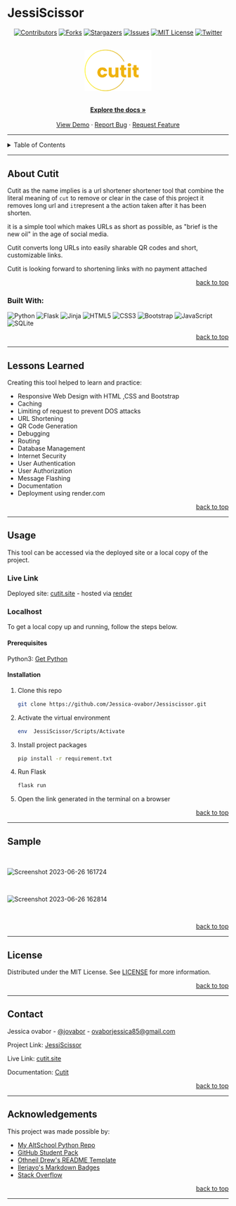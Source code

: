 # JessiScissor
<!-- Back to Top Navigation Anchor -->
<a name="readme-top"></a>

<!-- Project Shields -->
<div align="center">

  [![Contributors][contributors-shield]][contributors-url]
  [![Forks][forks-shield]][forks-url]
  [![Stargazers][stars-shield]][stars-url]
  [![Issues][issues-shield]][issues-url]
  [![MIT License][license-shield]][license-url]
  [![Twitter][twitter-shield]][twitter-url]
</div>

<!-- Project Logo -->
<br />
<div align="center">
  <a href="https://cutit-2rpq.onrender.com">
    <img src="app/static/img/jlogo-1.png" alt="Logo" width="30%" height="30%">
  </a>
</div>

<br />

<div>
  <p align="center">
    <a href="https://github.com/Jessica-ovabor/JessiScissor/wiki/Cutit-Documentation"><strong>Explore the docs »</strong></a>
    <br />
    <br />
    <a href="#sample">View Demo</a>
    ·
    <a href="https://github.com/Jessica-ovabor/JessiScissor/issues">Report Bug</a>
    ·
    <a href="https://github.com/Jessica-ovabor/JessiScissor/issues">Request Feature</a>
  </p>
</div>

---

<!-- Table of Contents -->
<details>
  <summary>Table of Contents</summary>
  <ol>
    <li>
      <a href="#about-JessiScissor">About Scissor</a>
      <ul>
        <li><a href="#built-with">Built With</a></li>
      </ul>
    </li>
    <li>
      <a href="#lessons-learned">Lessons Learned</a>
    </li>
    <li>
      <a href="#usage">Usage</a>
      <ul>
        <li><a href="#live-link">Live Link</a></li>
        <li>
          <a href="#localhost">Localhost</a>
          <ul>
            <li><a href="#prerequisites">Prerequisites</a></li>
            <li><a href="#installation">Installation</a></li>
          </ul>
        </li>
      </ul>
    </li>    
    <li><a href="#sample">Sample</a></li>
    <li><a href="#license">License</a></li>
    <li><a href="#contact">Contact</a></li>
    <li><a href="#acknowledgements">Acknowledgements</a></li>
  </ol>
  <p align="right"><a href="#readme-top">back to top</a></p>
</details>

---

<!-- About the Tool -->
## About Cutit


Cutit as the name implies is a url shortener shortener tool that combine the literal meaning of `cut` to remove or clear in the case of this project it removes long url and  `it`represent a the action taken after it has been shorten.

it is a simple tool which makes URLs as short as possible, as "brief is the new oil" in the age of social media.

Cutit converts long URLs into easily sharable QR codes and short, customizable links.

Cutit is looking forward to shortening links with no payment attached

<p align="right"><a href="#readme-top">back to top</a></p>

### Built With:

![Python][python]
![Flask][flask]
![Jinja][jinja]
![HTML5][html5]
![CSS3][css3]
![Bootstrap](https://img.shields.io/badge/bootstrap-%23563D7C.svg?style=for-the-badge&logo=bootstrap&logoColor=white)
![JavaScript](https://img.shields.io/badge/javascript-%23323330.svg?style=for-the-badge&logo=javascript&logoColor=%23F7DF1E)
![SQLite][sqlite]



<p align="right"><a href="#readme-top">back to top</a></p>

---
<!-- Lessons from the Project -->
## Lessons Learned

Creating this tool helped to learn and practice:
* Responsive Web Design with HTML ,CSS  and Bootstrap
* Caching
* Limiting of request to prevent DOS attacks
* URL Shortening
* QR Code Generation
* Debugging
* Routing
* Database Management
* Internet Security
* User Authentication
* User Authorization
* Message Flashing
* Documentation
* Deployment using render.com

<p align="right"><a href="#readme-top">back to top</a></p>

---

<!-- Getting Started -->
## Usage

This tool can be accessed via the deployed site or a local copy of the project.

### Live Link

Deployed site: [cutit.site](https://cutit-2rpq.onrender.com) - hosted via [render](https://www.render.com) 

### Localhost

To get a local copy up and running, follow the steps below.

#### Prerequisites

Python3: [Get Python](https://www.python.org/downloads/)

#### Installation

1. Clone this repo
   ```sh
   git clone https://github.com/Jessica-ovabor/Jessiscissor.git
   ```
2. Activate the virtual environment
   ```sh
   env  JessiScissor/Scripts/Activate
   ```
3. Install project packages
   ```sh
   pip install -r requirement.txt
   ```
4. Run Flask
   ```sh
   flask run
   ```
5. Open the link generated in the terminal on a browser  

<p align="right"><a href="#readme-top">back to top</a></p>

---

<!-- Sample Screenshot -->
## Sample

<br />

![Screenshot 2023-06-26 161724](https://github.com/Jessica-ovabor/JessiScissor/assets/74324460/5dc560e3-7ef4-41d3-b755-d1c4535a812f)


<br/>

![Screenshot 2023-06-26 162814](https://github.com/Jessica-ovabor/JessiScissor/assets/74324460/7e652f72-888d-4e56-94f7-f994be96bea1)


<br/>

<p align="right"><a href="#readme-top">back to top</a></p>

---

<!-- License -->
## License

Distributed under the MIT License. See <a href="(https://github.com/Jessica-ovabor/JessiScissor/blob/main/LICENSE)">LICENSE</a> for more information.

<p align="right"><a href="#readme-top">back to top</a></p>

---

<!-- Contact -->
## Contact

Jessica ovabor - [@jovabor](https://twitter.com/Jessica-ovabor) - ovaborjessica85@gmail.com

Project Link: [JessiScissor](https://github.com/Jessica-ovabor/JessiScissor)

Live Link:  [cutit.site](https://cutit-2rpq.onrender.com)

Documentation: [Cutit](https://github.com/Jessica-ovabor/JessiScissor/wiki/Cutit-Documentation)

<p align="right"><a href="#readme-top">back to top</a></p>

---

<!-- Acknowledgements -->
## Acknowledgements

This project was made possible by:

* [My AltSchool Python Repo](https://github.com/Ze-Austin/altschool-python)
* [GitHub Student Pack](https://education.github.com/globalcampus/student)
* [Othneil Drew's README Template](https://github.com/othneildrew/Best-README-Template)
* [Ileriayo's Markdown Badges](https://github.com/Ileriayo/markdown-badges)
* [Stack Overflow](https://stackoverflow.com/)

<p align="right"><a href="#readme-top">back to top</a></p>

---

<!-- Markdown Links & Images -->
[contributors-shield]: https://img.shields.io/github/contributors/Jessica-ovabor/JessiScissor.svg?style=for-the-badge
[contributors-url]: https://github.com/Jessica-ovabor/JessiScissor/graphs/contributors
[forks-shield]: https://img.shields.io/github/forks/Jessica-ovabor/JessiScissor.svg?style=for-the-badge
[forks-url]: https://github.com/Jessica-ovabor/JessiScissor/network/members
[stars-shield]: https://img.shields.io/github/stars/Jessica-ovabor/cJessiScissor.svg?style=for-the-badge
[stars-url]: https://github.com/Jessica-ovabor/JessiScissor/stargazers
[issues-shield]: https://img.shields.io/github/issues/Jessica-ovabor/JessiScissor.svg?style=for-the-badge
[issues-url]: https://github.com/Jessica-ovabor/JessiScissor/issues
[license-shield]: https://img.shields.io/github/license/Jesssica-ovabor/JessiScissor.svg?style=for-the-badge
[license-url]: https://github.com/Jessica-ovabor/JessiScissor/blob/main/LICENSE.txt
[twitter-shield]: https://img.shields.io/badge/-@jovabor-1ca0f1?style=for-the-badge&logo=twitter&logoColor=white&link=https://twitter.com/jovabor
[twitter-url]: https://twitter.com/jovabor
[python]: https://img.shields.io/badge/python-3670A0?style=for-the-badge&logo=python&logoColor=ffdd54
[flask]: https://img.shields.io/badge/flask-%23000.svg?style=for-the-badge&logo=flask&logoColor=white
[jinja]: https://img.shields.io/badge/jinja-white.svg?style=for-the-badge&logo=jinja&logoColor=black
[html5]: https://img.shields.io/badge/html5-%23E34F26.svg?style=for-the-badge&logo=html5&logoColor=white
[css3]: https://img.shields.io/badge/css3-%231572B6.svg?style=for-the-badge&logo=css3&logoColor=white
[sqlite]: https://img.shields.io/badge/sqlite-%2307405e.svg?style=for-the-badge&logo=sqlite&logoColor=white

